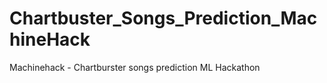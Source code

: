 # Chartbuster_Songs_Prediction_MachineHack
Machinehack - Chartburster songs prediction ML Hackathon
